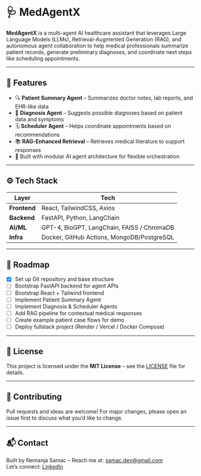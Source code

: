 # 🩺 MedAgentX

**MedAgentX** is a multi-agent AI healthcare assistant that leverages Large Language Models (LLMs), Retrieval-Augmented Generation (RAG), and autonomous agent collaboration to help medical professionals summarize patient records, generate preliminary diagnoses, and coordinate next steps like scheduling appointments.

---

## 🚀 Features

- 🔍 **Patient Summary Agent** – Summarizes doctor notes, lab reports, and EHR-like data
- 🧠 **Diagnosis Agent** – Suggests possible diagnoses based on patient data and symptoms
- 🗓️ **Scheduler Agent** – Helps coordinate appointments based on recommendations
- 📚 **RAG-Enhanced Retrieval** – Retrieves medical literature to support responses
- 🧩 Built with modular AI agent architecture for flexible orchestration

---

## ⚙️ Tech Stack

| Layer        | Tech                          |
|--------------|-------------------------------|
| **Frontend** | React, TailwindCSS, Axios     |
| **Backend**  | FastAPI, Python, LangChain    |
| **AI/ML**    | GPT-4, BioGPT, LangChain, FAISS / ChromaDB |
| **Infra**    | Docker, GitHub Actions, MongoDB/PostgreSQL |

---

## 📌 Roadmap

- [x] Set up Git repository and base structure
- [ ] Bootstrap FastAPI backend for agent APIs
- [ ] Bootstrap React + Tailwind frontend
- [ ] Implement Patient Summary Agent
- [ ] Implement Diagnosis & Scheduler Agents
- [ ] Add RAG pipeline for contextual medical responses
- [ ] Create example patient case flows for demo
- [ ] Deploy fullstack project (Render / Vercel / Docker Compose)

---

## 📄 License

This project is licensed under the **MIT License** – see the [LICENSE](./LICENSE) file for details.

---

## 🤝 Contributing

Pull requests and ideas are welcome! For major changes, please open an issue first to discuss what you’d like to change.

---

## 📬 Contact

Built by Nemanja Samac – Reach me at: samac.dev@gmail.com  
Let’s connect: [LinkedIn](https://linkedin.com/in/nemanja-samac)

